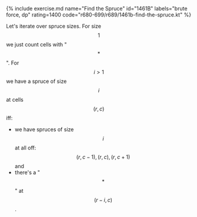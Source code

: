 {% include exercise.md name="Find the Spruce" id="1461B" labels="brute force, dp" rating=1400 code="r680-699/r689/1461b-find-the-spruce.kt" %}

Let's iterate over spruce sizes.  For size $$1$$ we just count cells with "$$*$$".  For $$i > 1$$ we have a spruce of size $$i$$ at cells $$(r, c)$$ iff:

* we have spruces of size $$i$$ at all off: $$(r, c-1), (r, c), (r, c+1)$$ and
* there's a "$$*$$" at $$(r-i, c)$$.
